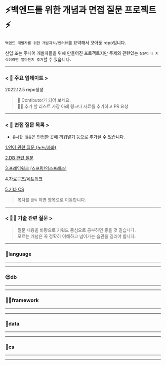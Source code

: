 # ⚡백엔드를 위한 개념과 면접 질문 프로젝트⚡

`백엔드 개발자를 위한 개발지식/인터뷰`를 요약해서 모아둔 repo입니다.

신입 또는 주니어 개발자들을 위해 만들어진 프로젝트지만 주제와 관련있는 `질문이나 지식이라면 얼마든지 추가`할 수 있습니다.

---  



### < 📣 주요 업데이트 >

2022.12.5 repo생성  

  
  
> 💏 Contibutor가 되어 보세요.  
> 👩‍🎓 추가 할 리스트 가장 아래 링크나 자료를 추가하고 PR 요청 

--- 
### < 🔎 면접 질문 목록 >

* `유사한 질문`은 인접한 곳에 끼워넣기 등으로 추가될 수 있습니다.  



[1.언어 관련 질문 (노드/자바) ](#language)  

[2.DB 관련 질문](#db)  

[3.프레임워크 (스프링/익스프레스) ](#framework)  

[4.자료구조/네트워크](#data)  

[5.기타 CS](#cs)  

> 목차를 `클릭` 하면 항목으로 이동합니다.  

--- 
  
  

### < 👨‍💻 기술 관련 질문 >  

> 질문 내용을 바탕으로 키워드 중심으로 공부하면 좋을 것 같습니다.  
> 모르는 개념은 꼭 정확히 이해하고 넘어가는 습관을 길러야 합니다.  

--- 
### 💝language
--- 


    

  
  
--- 
### 😍db
--- 


    
 
--- 
### 👨‍🌾framework
--- 


    
  
  
--- 
### 🐍data
--- 
   



--- 
### 🍗cs
--- 



    
    
--- 
